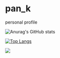 # pan_k
personal profile

![Anurag's GitHub stats](https://github-readme-stats.vercel.app/api?username=pantkdkrt&show_icons=true&theme=radical)

[![Top Langs](https://github-readme-stats.vercel.app/api/top-langs/?username=pantkdkrt&layout=compact)](https://github.com/anuraghazra/github-readme-stats)

![](https://github-profile-summary-cards.vercel.app/api/cards/profile-details?username=pantkdkrt&theme=vue)
